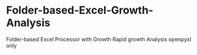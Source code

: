 # Folder-based-Excel-Growth-Analysis
Folder-based Excel Processor with Growth Rapid growth Analysis openpyxl only
